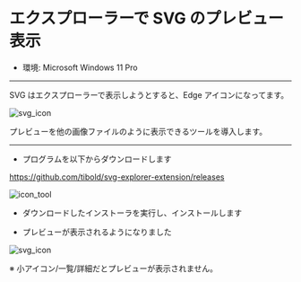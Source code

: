 # エクスプローラーで SVG のプレビュー表示

- 環境: Microsoft Windows 11 Pro

---

SVG はエクスプローラーで表示しようとすると、Edge アイコンになってます。

![svg_icon](https://github.com/pea-sys/Til/assets/49807271/adc2a737-94d4-460f-9749-946053fede16)

プレビューを他の画像ファイルのように表示できるツールを導入します。

---

- プログラムを以下からダウンロードします

https://github.com/tibold/svg-explorer-extension/releases

![icon_tool](https://github.com/pea-sys/Til/assets/49807271/4add4aa5-4892-4e43-b8de-ad80bbf15da2)

- ダウンロードしたインストーラを実行し、インストールします

- プレビューが表示されるようになりました

![svg_icon](https://github.com/pea-sys/Til/assets/49807271/88c4350f-925b-4d09-93fc-1a8fc91971dd)

※ 小アイコン/一覧/詳細だとプレビューが表示されません。
